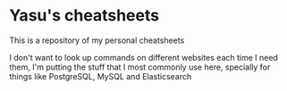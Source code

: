 # Yasu's cheatsheets

This is a repository of my personal cheatsheets

I don't want to look up commands on different websites each time I need them, I'm putting the stuff that I most commonly use here, specially for things like PostgreSQL, MySQL and Elasticsearch
